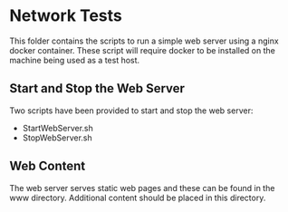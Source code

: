 # Network Tests

This folder contains the scripts to run a simple web server using a nginx docker container.  These script will require docker to be installed on the machine being used as a test host.

## Start and Stop the Web Server

Two scripts have been provided to start and stop the web server:

* StartWebServer.sh
* StopWebServer.sh

## Web Content

The web server serves static web pages and these can be found in the www directory.  Additional content should be placed in this directory.
